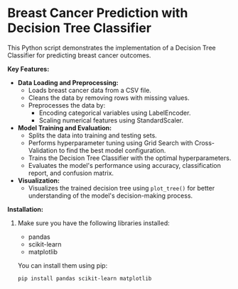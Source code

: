 # Breast Cancer Prediction with Decision Tree Classifier

This Python script demonstrates the implementation of a Decision Tree Classifier for predicting breast cancer outcomes. 

**Key Features:**

* **Data Loading and Preprocessing:**
    - Loads breast cancer data from a CSV file.
    - Cleans the data by removing rows with missing values.
    - Preprocesses the data by:
        - Encoding categorical variables using LabelEncoder.
        - Scaling numerical features using StandardScaler.
* **Model Training and Evaluation:**
    - Splits the data into training and testing sets.
    - Performs hyperparameter tuning using Grid Search with Cross-Validation to find the best model configuration.
    - Trains the Decision Tree Classifier with the optimal hyperparameters.
    - Evaluates the model's performance using accuracy, classification report, and confusion matrix.
* **Visualization:**
    - Visualizes the trained decision tree using `plot_tree()` for better understanding of the model's decision-making process.

**Installation:**

1. Make sure you have the following libraries installed:
   - pandas
   - scikit-learn
   - matplotlib

   You can install them using pip:

   ```bash
   pip install pandas scikit-learn matplotlib
